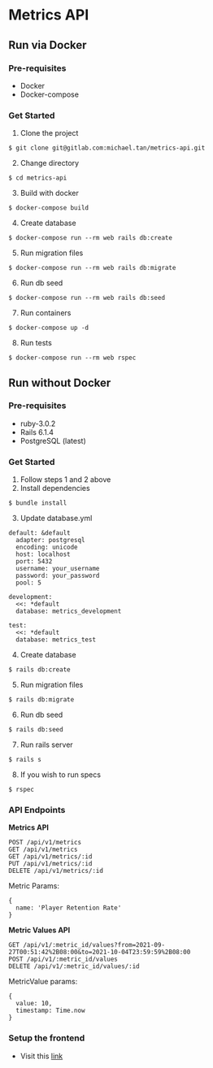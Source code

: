 # Metrics API
## Run via Docker
### Pre-requisites
- Docker
- Docker-compose

### Get Started
1. Clone the project
```
$ git clone git@gitlab.com:michael.tan/metrics-api.git
```
2. Change directory
```
$ cd metrics-api
```
3. Build with docker
```
$ docker-compose build
```
4. Create database
```
$ docker-compose run --rm web rails db:create
```
5. Run migration files
```
$ docker-compose run --rm web rails db:migrate
```
6. Run db seed
```
$ docker-compose run --rm web rails db:seed
```
7. Run containers
```
$ docker-compose up -d
```
8. Run tests
```
$ docker-compose run --rm web rspec
```

## Run without Docker
### Pre-requisites
- ruby-3.0.2
- Rails 6.1.4
- PostgreSQL (latest)

### Get Started
1. Follow steps 1 and 2 above
2. Install dependencies
```
$ bundle install
```
3. Update database.yml
```
default: &default
  adapter: postgresql
  encoding: unicode
  host: localhost
  port: 5432
  username: your_username
  password: your_password
  pool: 5

development:
  <<: *default
  database: metrics_development

test:
  <<: *default
  database: metrics_test
```
4. Create database
```
$ rails db:create
```
5. Run migration files
```
$ rails db:migrate
```
6. Run db seed
```
$ rails db:seed
```
7. Run rails server
```
$ rails s
```
8. If you wish to run specs
```
$ rspec
```

### API Endpoints
**Metrics API**
```
POST /api/v1/metrics
GET /api/v1/metrics
GET /api/v1/metrics/:id
PUT /api/v1/metrics/:id
DELETE /api/v1/metrics/:id
```

Metric Params:
```
{
  name: 'Player Retention Rate'
}
```

**Metric Values API**
```
GET /api/v1/:metric_id/values?from=2021-09-27T00:51:42%2B08:00&to=2021-10-04T23:59:59%2B08:00
POST /api/v1/:metric_id/values
DELETE /api/v1/:metric_id/values/:id
```

MetricValue params:
```
{
  value: 10,
  timestamp: Time.now
}
```

### Setup the frontend
- Visit this [link](https://github.com/mikkotan/metrics-web)
